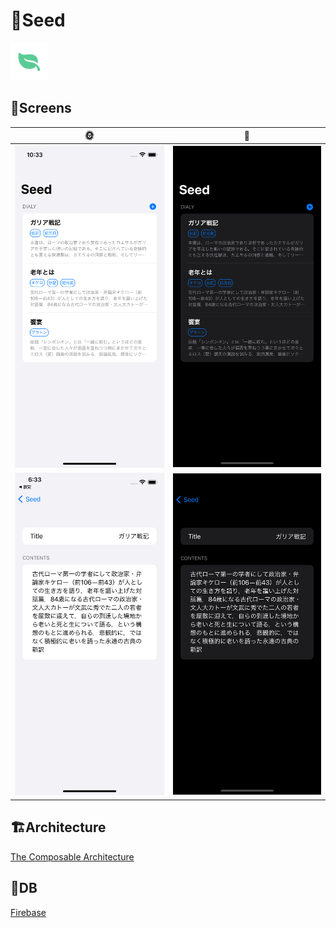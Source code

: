 # 🌱Seed

<img src='./images/icon.png' width=60>

## 📱Screens

| 🌞 | 🌙 |
|:--:|:--:|
|<img src='./Images/light.png' width=300>|<img src='./images/dark.png' width=300>|
|<img src='./Images/detail_l.png' width=300>|<img src='./images/detail_d.png' width=300>|
## 🏗Architecture

[The Composable Architecture](https://github.com/pointfreeco/swift-composable-architecture)

## 🥞DB

[Firebase](https://github.com/firebase/firebase-ios-sdk/tree/master/Firestore)
